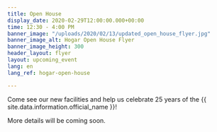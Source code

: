 ```yaml
---
title: Open House
display_date: 2020-02-29T12:00:00.000+00:00
time: 12:30 - 4:00 PM
banner_image: "/uploads/2020/02/13/updated_open_house_flyer.jpg"
banner_image_alt: Hogar Open House Flyer
banner_image_height: 300
header_layout: flyer
layout: upcoming_event
lang: en
lang_ref: hogar-open-house

---
```

Come see our new facilities and help us celebrate 25 years of the {{ site.data.information.official_name }}!

More details will be coming soon.
